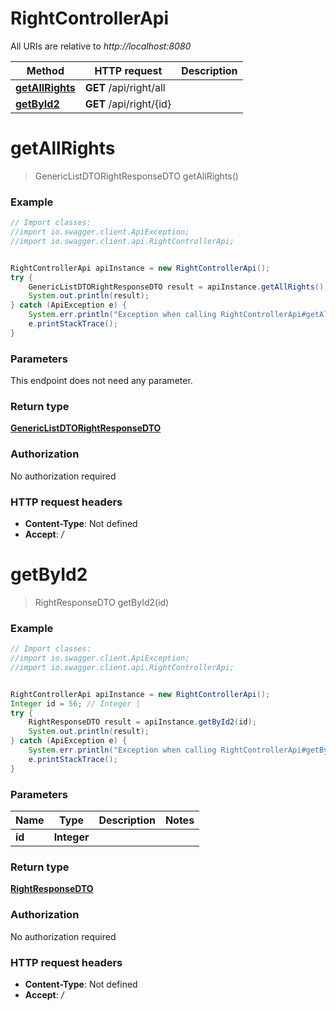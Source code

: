 # RightControllerApi

All URIs are relative to *http://localhost:8080*

Method | HTTP request | Description
------------- | ------------- | -------------
[**getAllRights**](RightControllerApi.md#getAllRights) | **GET** /api/right/all | 
[**getById2**](RightControllerApi.md#getById2) | **GET** /api/right/{id} | 

<a name="getAllRights"></a>
# **getAllRights**
> GenericListDTORightResponseDTO getAllRights()



### Example
```java
// Import classes:
//import io.swagger.client.ApiException;
//import io.swagger.client.api.RightControllerApi;


RightControllerApi apiInstance = new RightControllerApi();
try {
    GenericListDTORightResponseDTO result = apiInstance.getAllRights();
    System.out.println(result);
} catch (ApiException e) {
    System.err.println("Exception when calling RightControllerApi#getAllRights");
    e.printStackTrace();
}
```

### Parameters
This endpoint does not need any parameter.

### Return type

[**GenericListDTORightResponseDTO**](GenericListDTORightResponseDTO.md)

### Authorization

No authorization required

### HTTP request headers

 - **Content-Type**: Not defined
 - **Accept**: */*

<a name="getById2"></a>
# **getById2**
> RightResponseDTO getById2(id)



### Example
```java
// Import classes:
//import io.swagger.client.ApiException;
//import io.swagger.client.api.RightControllerApi;


RightControllerApi apiInstance = new RightControllerApi();
Integer id = 56; // Integer | 
try {
    RightResponseDTO result = apiInstance.getById2(id);
    System.out.println(result);
} catch (ApiException e) {
    System.err.println("Exception when calling RightControllerApi#getById2");
    e.printStackTrace();
}
```

### Parameters

Name | Type | Description  | Notes
------------- | ------------- | ------------- | -------------
 **id** | **Integer**|  |

### Return type

[**RightResponseDTO**](RightResponseDTO.md)

### Authorization

No authorization required

### HTTP request headers

 - **Content-Type**: Not defined
 - **Accept**: */*

